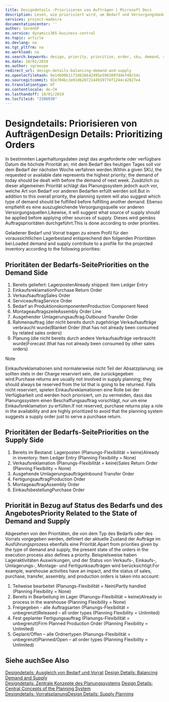```yaml
---
title: Designdetails -Priorisieren von Aufträgen | Microsoft Docs
description: Lesen, wie priorisiert wird, um Bedarf und Versorgungsbedarf zu erfüllen.
services: project-madeira
documentationcenter: ''
author: SorenGP
ms.service: dynamics365-business-central
ms.topic: article
ms.devlang: na
ms.tgt_pltfrm: na
ms.workload: na
ms.search.keywords: design, priority, prioritize, order, sku, demand, supply
ms.date: 10/01/2019
ms.author: sgroespe
redirect_url: design-details-balancing-demand-and-supply
ms.openlocfilehash: 0a14b00b1172d616642495e3963097ddef48c54c
ms.sourcegitcommit: 02e704bc3e01d62072144919774f1244c42827e4
ms.translationtype: HT
ms.contentlocale: de-CH
ms.lasthandoff: 10/01/2019
ms.locfileid: "2306930"
---
```

# <a name="design-details-prioritizing-orders"></a><span data-ttu-id="886f4-103">Designdetails: Priorisieren von Aufträgen</span><span class="sxs-lookup"><span data-stu-id="886f4-103">Design Details: Prioritizing Orders</span></span>
<span data-ttu-id="886f4-104">In bestimmten Lagerhaltungsdaten zeigt das angeforderte oder verfügbare Datum die höchste Priorität an; mit dem Bedarf des heutigen Tages soll vor dem Bedarf der nächsten Woche verfahren werden.</span><span class="sxs-lookup"><span data-stu-id="886f4-104">Within a given SKU, the requested or available date represents the highest priority; the demand of today should be dealt with before the demand of next week.</span></span> <span data-ttu-id="886f4-105">Zusätzlich zu dieser allgemeinen Priorität schlägt das Planungssystem jedoch auch vor, welche Art von Bedarf vor anderen Bedarfen erfüllt werden soll.</span><span class="sxs-lookup"><span data-stu-id="886f4-105">But in addition to this overall priority, the planning system will also suggest which type of demand should be fulfilled before fulfilling another demand.</span></span> <span data-ttu-id="886f4-106">Ebenso empfiehlt es eine auszugleichende Versorgungsquelle vor anderen Versorgungsquellen.</span><span class="sxs-lookup"><span data-stu-id="886f4-106">Likewise, it will suggest what source of supply should be applied before applying other sources of supply.</span></span> <span data-ttu-id="886f4-107">Dieses wird gemäss Auftragsprioritäten durchgeführt.</span><span class="sxs-lookup"><span data-stu-id="886f4-107">This is done according to order priorities.</span></span>  

<span data-ttu-id="886f4-108">Geladener Bedarf und Vorrat tragen zu einem Profil für den voraussichtlichen Lagerbestand entsprechend den folgenden Prioritäten bei:</span><span class="sxs-lookup"><span data-stu-id="886f4-108">Loaded demand and supply contribute to a profile for the projected inventory according to the following priorities:</span></span>  

## <a name="priorities-on-the-demand-side"></a><span data-ttu-id="886f4-109">Prioritäten der Bedarfs-Seite</span><span class="sxs-lookup"><span data-stu-id="886f4-109">Priorities on the Demand Side</span></span>  
1. <span data-ttu-id="886f4-110">Bereits geliefert: Lagerposten</span><span class="sxs-lookup"><span data-stu-id="886f4-110">Already shipped: Item Ledger Entry</span></span>  
2. <span data-ttu-id="886f4-111">Einkaufsreklamation</span><span class="sxs-lookup"><span data-stu-id="886f4-111">Purchase Return Order</span></span>  
3. <span data-ttu-id="886f4-112">Verkaufsauftrag</span><span class="sxs-lookup"><span data-stu-id="886f4-112">Sales Order</span></span>  
4. <span data-ttu-id="886f4-113">Serviceauftrag</span><span class="sxs-lookup"><span data-stu-id="886f4-113">Service Order</span></span>  
5. <span data-ttu-id="886f4-114">Bedarf an Produktionskomponenten</span><span class="sxs-lookup"><span data-stu-id="886f4-114">Production Component Need</span></span>  
6. <span data-ttu-id="886f4-115">Montageauftragszeile</span><span class="sxs-lookup"><span data-stu-id="886f4-115">Assembly Order Line</span></span>  
7. <span data-ttu-id="886f4-116">Ausgehender Umlagerungsauftrag.</span><span class="sxs-lookup"><span data-stu-id="886f4-116">Outbound Transfer Order</span></span>  
8. <span data-ttu-id="886f4-117">Rahmenauftrag (der nicht bereits durch zugehörige Verkaufsaufträge verbraucht wurde)</span><span class="sxs-lookup"><span data-stu-id="886f4-117">Blanket Order (that has not already been consumed by related sales orders)</span></span>  
9. <span data-ttu-id="886f4-118">Planung (die nicht bereits durch andere Verkaufsaufträge verbraucht wurde)</span><span class="sxs-lookup"><span data-stu-id="886f4-118">Forecast (that has not already been consumed by other sales orders)</span></span>  

> [!NOTE]  
>  <span data-ttu-id="886f4-119">Einkaufsreklamationen sind normalerweise nicht Teil der Absatzplanung; sie sollten stets in der Charge reserviert sein, die zurückgegeben wird.</span><span class="sxs-lookup"><span data-stu-id="886f4-119">Purchase returns are usually not involved in supply planning; they should always be reserved from the lot that is going to be returned.</span></span> <span data-ttu-id="886f4-120">Falls nicht reserviert, spielen Einkaufsreklamationen eine Rolle bei der Verfügbarkeit und werden hoch priorisiert, um zu vermeiden, dass das Planungssystem einen Beschaffungsauftrag vorschlägt, nur um eine Einkaufsreklamation zu erfüllen.</span><span class="sxs-lookup"><span data-stu-id="886f4-120">If not reserved, purchase returns play a role in the availability and are highly prioritized to avoid that the planning system suggests a supply order just to serve a purchase return.</span></span>  

## <a name="priorities-on-the-supply-side"></a><span data-ttu-id="886f4-121">Prioritäten der Bedarfs-Seite</span><span class="sxs-lookup"><span data-stu-id="886f4-121">Priorities on the Supply Side</span></span>  
1. <span data-ttu-id="886f4-122">Bereits im Bestand: Lagerposten (Planungs-Flexibilität = keine)</span><span class="sxs-lookup"><span data-stu-id="886f4-122">Already in inventory: Item Ledger Entry (Planning Flexibility = None)</span></span>  
2. <span data-ttu-id="886f4-123">Verkaufsreklamation (Planungs-Flexibilität = keine)</span><span class="sxs-lookup"><span data-stu-id="886f4-123">Sales Return Order (Planning Flexibility = None)</span></span>  
3. <span data-ttu-id="886f4-124">Ausgehende Umlagerungsaufträge</span><span class="sxs-lookup"><span data-stu-id="886f4-124">Inbound Transfer Order</span></span>  
4. <span data-ttu-id="886f4-125">Fertigungsauftrag</span><span class="sxs-lookup"><span data-stu-id="886f4-125">Production Order</span></span>  
5. <span data-ttu-id="886f4-126">Montageauftrag</span><span class="sxs-lookup"><span data-stu-id="886f4-126">Assembly Order</span></span>  
6. <span data-ttu-id="886f4-127">Einkaufsbestellung</span><span class="sxs-lookup"><span data-stu-id="886f4-127">Purchase Order</span></span>  

## <a name="priority-related-to-the-state-of-demand-and-supply"></a><span data-ttu-id="886f4-128">Priorität in Bezug auf Status des Bedarfs und des Angebotes</span><span class="sxs-lookup"><span data-stu-id="886f4-128">Priority Related to the State of Demand and Supply</span></span>  
<span data-ttu-id="886f4-129">Abgesehen von den Prioritäten, die von dem Typ des Bedarfs oder des Vorrats vorgegeben werden, definiert der aktuelle Zustand der Aufträge im Ausführungsprozess ebenfalls eine Priorität.</span><span class="sxs-lookup"><span data-stu-id="886f4-129">Apart from priorities given by the type of demand and supply, the present state of the orders in the execution process also defines a priority.</span></span> <span data-ttu-id="886f4-130">Beispielsweise haben Lageraktivitäten Auswirkungen, und der Status von Verkaufs-, Einkaufs-, Umlagerungs-, Montage- und Fertigunksaufträgen wird berücksichtigt:</span><span class="sxs-lookup"><span data-stu-id="886f4-130">For example, warehouse activities have an impact, and the status of sales, purchase, transfer, assembly, and production orders is taken into account:</span></span>  

1. <span data-ttu-id="886f4-131">Teilweise bearbeitet (Planungs-Flexibilität = Nein)</span><span class="sxs-lookup"><span data-stu-id="886f4-131">Partly handled (Planning Flexibility = None)</span></span>  
2. <span data-ttu-id="886f4-132">Bereits in Bearbeitung im Lager (Planungs-Flexibilität = keine)</span><span class="sxs-lookup"><span data-stu-id="886f4-132">Already in process in the warehouse (Planning Flexibility = None)</span></span>  
3. <span data-ttu-id="886f4-133">Freigegeben - alle Auftragsarten (Planungs-Flexibilität = unbegrenzt)</span><span class="sxs-lookup"><span data-stu-id="886f4-133">Released – all order types (Planning Flexibility = Unlimited)</span></span>  
4. <span data-ttu-id="886f4-134">Fest geplanter Fertigungsauftrag (Planungs-Flexibilität = unbegrenzt)</span><span class="sxs-lookup"><span data-stu-id="886f4-134">Firm Planned Production Order (Planning Flexibility = Unlimited)</span></span>  
5. <span data-ttu-id="886f4-135">Geplant/Offen – alle Ordnertypen (Planungs-Flexibilität = unbegrenzt)</span><span class="sxs-lookup"><span data-stu-id="886f4-135">Planned/Open – all order types (Planning Flexibility = Unlimited)</span></span>  

## <a name="see-also"></a><span data-ttu-id="886f4-136">Siehe auch</span><span class="sxs-lookup"><span data-stu-id="886f4-136">See Also</span></span>  
<span data-ttu-id="886f4-137">[Designdetails: Ausgleich von Bedarf und Vorrat](design-details-balancing-demand-and-supply.md) </span><span class="sxs-lookup"><span data-stu-id="886f4-137">[Design Details: Balancing Demand and Supply](design-details-balancing-demand-and-supply.md) </span></span>  
<span data-ttu-id="886f4-138">[Designdetails: Zentrale Konzepte des Planungssystems](design-details-central-concepts-of-the-planning-system.md) </span><span class="sxs-lookup"><span data-stu-id="886f4-138">[Design Details: Central Concepts of the Planning System](design-details-central-concepts-of-the-planning-system.md) </span></span>  
[<span data-ttu-id="886f4-139">Designdetails: Vorratsplanung</span><span class="sxs-lookup"><span data-stu-id="886f4-139">Design Details: Supply Planning</span></span>](design-details-supply-planning.md)
